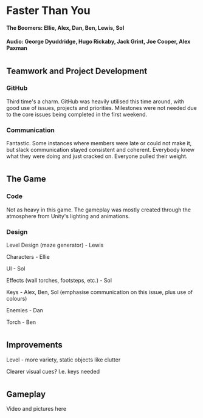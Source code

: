 # Faster Than You

#### The Boomers: Ellie, Alex, Dan, Ben, Lewis, Sol
#### Audio: George Dyuddridge, Hugo Rickaby, Jack Grint, Joe Cooper, Alex Paxman

#
## Teamwork and Project Development

### GitHub

Third time's a charm. GitHub was heavily utilised this time around, with good use of issues, projects and priorities. Milestones were not needed due to the core issues being completed in the first weekend.

### Communication

Fantastic. Some instances where members were late or could not make it, but slack communication stayed consistent and coherent. Everybody knew what they were doing and just cracked on. Everyone pulled their weight.

#
## The Game

### Code

Not as heavy in this game. The gameplay was mostly created through the atmosphere from Unity's lighting and animations.

### Design

Level Design (maze generator) - Lewis

Characters - Ellie

UI - Sol

Effects (wall torches, footsteps, etc.) - Sol

Keys - Alex, Ben, Sol (emphasise communication on this issue, plus use of colours)

Enemies - Dan

Torch - Ben

#
## Improvements

Level - more variety, static objects like clutter

Clearer visual cues? I.e. keys needed

#
## Gameplay

Video and pictures here
